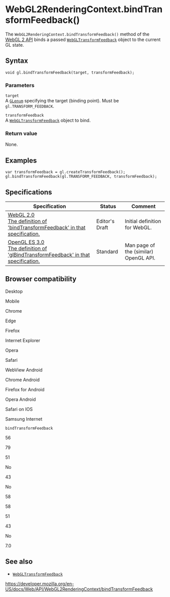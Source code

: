WebGL2RenderingContext.bindTransformFeedback()
==============================================

The `WebGL2RenderingContext.bindTransformFeedback()` method of the [WebGL 2 API](../webgl_api) binds a passed [`WebGLTransformFeedback`](../webgltransformfeedback) object to the current GL state.

Syntax
------

    void gl.bindTransformFeedback(target, transformFeedback);

### Parameters

`target`  
A [`GLenum`](../webgl_api/types) specifying the target (binding point). Must be `gl.TRANSFORM_FEEDBACK`.

`transformFeedback`  
A [`WebGLTransformFeedback`](../webgltransformfeedback) object to bind.

### Return value

None.

Examples
--------

    var transformFeedback = gl.createTransformFeedback();
    gl.bindTransformFeedback(gl.TRANSFORM_FEEDBACK, transformFeedback);

Specifications
--------------

<table><thead><tr class="header"><th>Specification</th><th>Status</th><th>Comment</th></tr></thead><tbody><tr class="odd"><td><a href="https://www.khronos.org/registry/webgl/specs/latest/2.0/#3.7.15">WebGL 2.0<br />
<span class="small">The definition of 'bindTransformFeedback' in that specification.</span></a></td><td><span class="spec-ed">Editor's Draft</span></td><td>Initial definition for WebGL.</td></tr><tr class="even"><td><a href="https://www.khronos.org/opengles/sdk/docs/man3/html/glBindTransformFeedback.xhtml">OpenGL ES 3.0<br />
<span class="small">The definition of 'glBindTransformFeedback' in that specification.</span></a></td><td><span class="spec-standard">Standard</span></td><td>Man page of the (similar) OpenGL API.</td></tr></tbody></table>

Browser compatibility
---------------------

Desktop

Mobile

Chrome

Edge

Firefox

Internet Explorer

Opera

Safari

WebView Android

Chrome Android

Firefox for Android

Opera Android

Safari on IOS

Samsung Internet

`bindTransformFeedback`

56

79

51

No

43

No

58

58

51

43

No

7.0

See also
--------

-   [`WebGLTransformFeedback`](../webgltransformfeedback)

<a href="https://developer.mozilla.org/en-US/docs/Web/API/WebGL2RenderingContext/bindTransformFeedback" class="_attribution-link">https://developer.mozilla.org/en-US/docs/Web/API/WebGL2RenderingContext/bindTransformFeedback</a>
